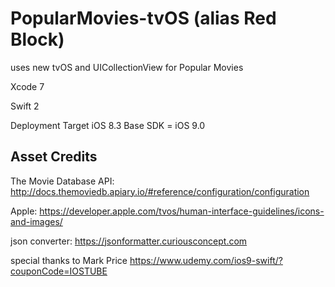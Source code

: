 # PopularMovies-tvOS (alias Red Block)

uses new tvOS and UICollectionView for Popular Movies

Xcode 7 

Swift 2

Deployment Target iOS 8.3
Base SDK = iOS 9.0

Asset Credits
-------------------------------------------------

The Movie Database API:
http://docs.themoviedb.apiary.io/#reference/configuration/configuration

Apple:
https://developer.apple.com/tvos/human-interface-guidelines/icons-and-images/

json converter:
https://jsonformatter.curiousconcept.com

special thanks to Mark Price
https://www.udemy.com/ios9-swift/?couponCode=IOSTUBE
